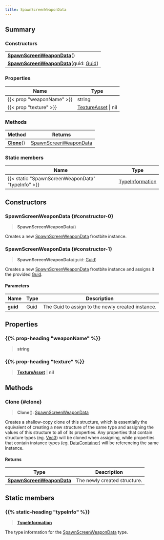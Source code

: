 ```yaml
---
title: SpawnScreenWeaponData
---
```


## Summary

### Constructors

|  |
| --- |
| **[SpawnScreenWeaponData](#constructor-0)**() |
| **[SpawnScreenWeaponData](#constructor-1)**(guid: [Guid](/vext/ref/shared/type/guid)) |

### Properties

| Name | Type |
| ---- | ---- |
| {{< prop "weaponName" >}} | string |
| {{< prop "texture" >}} | [TextureAsset](/vext/ref/fb/textureasset) \| nil |

### Methods

| Method | Returns |
| ------ | ------- |
| **[Clone](#clone)**() | [SpawnScreenWeaponData](/vext/ref/fb/spawnscreenweapondata) |

### Static members

| Name | Type |
| ---- | ---- |
| {{< static "SpawnScreenWeaponData" "typeInfo" >}} | [TypeInformation](/vext/ref/shared/type/typeinformation) |

## Constructors

### SpawnScreenWeaponData {#constructor-0}

> **SpawnScreenWeaponData**()

Creates a new [SpawnScreenWeaponData](/vext/ref/fb/spawnscreenweapondata) frostbite instance.

### SpawnScreenWeaponData {#constructor-1}

> **SpawnScreenWeaponData**(guid: [Guid](/vext/ref/shared/type/guid))

Creates a new [SpawnScreenWeaponData](/vext/ref/fb/spawnscreenweapondata) frostbite instance and assigns it the provided [Guid](/vext/ref/shared/type/guid).

#### Parameters

| Name | Type | Description |
| ---- | ---- | ----------- |
| **guid** | [Guid](/vext/ref/shared/type/guid) | The [Guid](/vext/ref/shared/type/guid) to assign to the newly created instance. |

## Properties

### {{% prop-heading "weaponName" %}}

> **string**

### {{% prop-heading "texture" %}}

> **[TextureAsset](/vext/ref/fb/textureasset)** \| **nil**

## Methods

### Clone {#clone}

> **Clone**(): [SpawnScreenWeaponData](/vext/ref/fb/spawnscreenweapondata)

Creates a shallow-copy clone of this structure, which is essentially the equivalent of creating a new structure of the same type and assigning the values of this structure to all of its properties. Any properties that contain structure types (eg. [Vec3](/vext/ref/shared/type/vec3)) will be cloned when assigning, while properties that contain instance types (eg. [DataContainer](/vext/ref/shared/type/datacontainer)) will be referencing the same instance.

#### Returns

| Type | Description |
| ---- | ----------- |
| **[SpawnScreenWeaponData](/vext/ref/fb/spawnscreenweapondata)** | The newly created structure. |

## Static members

### {{% static-heading "typeInfo" %}}

> **[TypeInformation](/vext/ref/shared/type/typeinformation)**

The type information for the [SpawnScreenWeaponData](/vext/ref/fb/spawnscreenweapondata) type.


